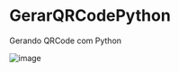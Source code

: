 # GerarQRCodePython
 Gerando QRCode com Python
 
 ![image](https://user-images.githubusercontent.com/54333990/126051701-3904f802-da4f-41a3-9ec4-bd5889931243.png)

